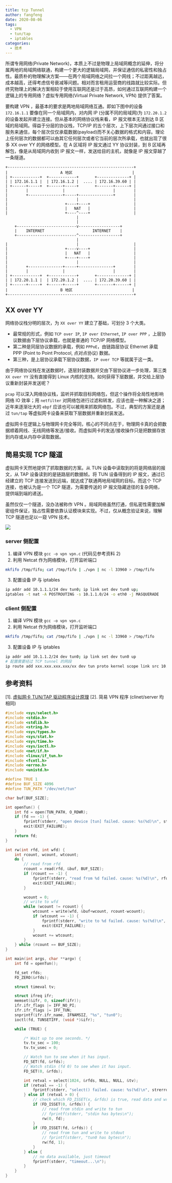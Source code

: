 ```yaml
---
title: tcp Tunnel
author: fangfeng
date: 2020-08-06
tags:
  - VPN
  - tun/tap
  - iptables
categories:
  - 技术
---
```


所谓专用网络(Private Network)，本质上不过是物理上局域网概念的延伸，将分属两地的局域网络联通，构建一个更大的逻辑局域网，并保证通信的私密性和独占性。最质朴的物理解决方案——在两个局域网络之间拉一个网线；不过距离越远，成本越高，还得考虑信号衰减等问题。相对而言租用运营商的线路就比较实际。但终究物理上的解决方案相较于使用互联网还是过于高昂，如何通过互联网构建一个逻辑上的专用网络？虚拟专用网络(Virtual Private Network, VPN) 提供了答案。

要构建 VPN ，最基本的要求是两地局域网络互通。即如下图中的设备 `172.16.1.1` 要像在同一个局域网内，对内网 IP (分属不同的局域网)为 `172.20.1.2` 的设备发起并建立连接。但从基本的网络协议栈来看，IP 报文根本无法到达 B 区域的局域网。得益于分层的协议栈，TCP/IP 的五个层次，上下层次间通过接口和服务来通信，每个层次仅仅承载数据(payload)而不关心数据的格式和内容。理论上任何层次的数据都可以由其它任何层次或者它当前的层次所承载，也就出现了很多 XX over YY 的网络模型。在 A 区域将 IP 报文通过 YY 协议封装，到 B 区域再解包，像是从局域网内收到 IP 报文一样，发送给目的主机，就像是 IP 报文穿越了一条隧道。

```plain
+-------------------------------------------------------+
|                       A 地区                          |
| +------------+  +------------+       +--------------+ |
| | 172.16.1.1 |  | 172.16.1.2 |  .... | 172.16.39.60 | |
| +------+-----+  +------+-----+       +-------+------+ |
|        |               |                     |        |
|        +---------------+-----+---------------+        |
|                              |                        |
|                         +----+----+                   |
|                         |   NAT   |                   |
|                         +----^----+                   |
                               |
                               |
    +--------------------------v------------------+
    |    INTERNET                     INTERNET    |
    +--------------------------^------------------+
                               |
|                              |                        |
|                         +----v----+                   |
|                         |   NAT   |                   |
|                         +----+----+                   |
|                              |                        |
|        +---------------+-----+---------------+        |
|        |               |                     |        |
| +------------+  +------------+       +--------------+ |
| | 172.20.1.1 |  | 172.20.1.2 |  .... | 172.20.39.60 | |
| +------+-----+  +------+-----+       +-------+------+ |
|                       B 地区                          |
+-------------------------------------------------------+
```

<!--more-->

## XX over YY 

网络协议栈分明的层次，为 `XX over YY` 建立了基础，可划分 3 个大类。

- 最常规的形式，例如 `TCP over IP`, `IP over Ethernet`, `IP over PPP` ，上层协议数据由下层协议承载，也就是普通的 TCP/IP 网络模型。
- 第二种是同层协议数据的承载，例如 `PPPoE`，由链路层协议 Ethernet 承载 PPP (Point to Point Protocol, 点对点协议) 数据。
- 第三种，是上层协议承载下层协议数据，`IP over TCP` 等就属于这一类。

由于网络协议栈在发送数据时，逐层封装数据并交由下层协议进一步处理，第三类 `XX over YY` 没有直接得到 Linux 内核的支持。如何获得下层数据，并交给上层协议重新封装并发送呢？

`pcap` 可以深入网络协议栈，监听并抓取目标网络包，但这个操作将全局性地影响网络 IO 效率；用 `netfilter` 对网络包进行过滤和转发，应该也是一种解决之道；近年来逐渐壮大的 `ebpf` 应该也可以被用来抓取网络包。不过，典型的方案还是通过 `tun/tap` 等虚拟网卡设备来获取下层数据并重新封装发送。

虚拟网卡在逻辑上与物理网卡完全等同，核心的不同点在于，物理网卡真的会把数据顺着网线、无线网络等发送/接收。而虚拟网卡的发送/接收操作只是把数据存放到内存或从内存中读取数据。

## 简易实现 TCP 隧道

虚拟网卡天然地提供了抓取数据的方案。从 TUN 设备中读取到的将是网络层的报文，从 TAP 设备读到的是链路层的数据帧。将 TUN 设备得到的 IP 报文，通过已经建立的 TCP 连接发送到远端，就达成了联通两地局域网的目标。而这个 TCP 连接，也被认为是一个 TCP 隧道，为需要传送的 IP 报文隐藏途径的复杂网络，提供端到端的递送。

虽然仅仅一个隧道，没办法被称作 VPN 。局域网络虽然打通，但私密性需要加解密组件保证，独占性需要依靠认证模块来实现。不过，仅从概念验证来说，理解 TCP 隧道也足以一窥 VPN 技术。

![](https://img.ffutop.com/ACAC2B6A-9637-4E59-8B6A-D04244E74CBA.png)

### server 侧配置

1. 编译 VPN 模块 `gcc -o vpn vpn.c` (代码见参考资料 2)
2. 利用 Netcat 作为网络模块，打开监听端口 

```bash
mkfifo /tmp/fifo; cat /tmp/fifo | ./vpn | nc -l 33960 > /tmp/fifo
```
3. 配置设备 IP 与 iptables

```bash
ip addr add 10.1.1.1/24 dev tun0; ip link set dev tun0 up;
iptables -t nat -A POSTROUTING -s 10.1.1.0/24 -o eth0 -j MASQUERADE
```

### client 侧配置

1. 编译 VPN 模块 `gcc -o vpn vpn.c` 
2. 利用 Netcat 作为网络模块，打开监听端口 
```bash
mkfifo /tmp/fifo; cat /tmp/fifo | ./vpn | nc -l 33960 > /tmp/fifo
```
3. 配置设备 IP 与 iptables

```bash
ip addr add 10.1.1.2/24 dev tun0; ip link set dev tun0 up
# 配置需要经过 TCP tunnel 的网段
ip route add xxx.xxx.xxx.xxx/xx dev tun proto kernel scope link src 10.1.1.2
```

## 参考资料

\[1\]. [虚拟网卡 TUN/TAP 驱动程序设计原理](https://www.ibm.com/developerworks/cn/linux/l-tuntap/index.html)
\[2\]. 简易 VPN 程序 (clinet/server 均相同)

```c
#include <sys/select.h>
#include <stdio.h>
#include <stdlib.h>
#include <string.h>
#include <sys/types.h>
#include <sys/stat.h>
#include <sys/time.h>
#include <sys/ioctl.h>
#include <net/if.h>
#include <linux/if_tun.h>
#include <fcntl.h>
#include <errno.h>
#include <unistd.h>

#define TRUE 1
#define BUF_SIZE 4096
#define TUN_PATH "/dev/net/tun"

char buf[BUF_SIZE];

int openTun() {
    int fd = open(TUN_PATH, O_RDWR);
    if (fd == -1) {
        fprintf(stderr, "open device [tun] failed. cause: %s(%d)\n", strerror(errno), errno);
        exit(EXIT_FAILURE);
    }
    return fd;
}

int rw(int rfd, int wfd) {
    int rcount, wcount, wtcount;
    do {
        // read from rfd
        rcount = read(rfd, &buf, BUF_SIZE);
        if (rcount == -1) {
            fprintf(stderr, "read from %d failed. cause: %s(%d)\n", rfd, strerror(errno), errno);
            exit(EXIT_FAILURE);
        }

        wcount = 0;
        // write to wfd
        while (wcount != rcount) {
            wtcount = write(wfd, &buf+wcount, rcount-wcount);
            if (wtcount == -1) {
                fprintf(stderr, "write to %d failed. cause: %s(%d)\n", wfd, strerror(errno), errno);
                exit(EXIT_FAILURE);
            }
            wcount += wtcount;
        }
    } while (rcount == BUF_SIZE);
}

int main(int args, char **argv) {
    int fd = openTun();

    fd_set rfds;
    FD_ZERO(&rfds);

    struct timeval tv;

    struct ifreq ifr;
    memset(&ifr, 0, sizeof(ifr));
    ifr.ifr_flags |= IFF_NO_PI;
    ifr.ifr_flags |= IFF_TUN;
    snprintf(ifr.ifr_name, IFNAMSIZ, "%s", "tun0");
    ioctl(fd, TUNSETIFF, (void *)&ifr);

    while (TRUE) {

        /* Wait up to one seconds. */
        tv.tv_sec = 100;
        tv.tv_usec = 0;

        // Watch tun to see when it has input.
        FD_SET(fd, &rfds);
        // Watch stdin (fd 0) to see when it has input.
        FD_SET(0, &rfds);

        int retval = select(1024, &rfds, NULL, NULL, &tv);
        if (retval == -1) {
            fprintf(stderr, "select() failed. cause: %s(%d)\n", strerror(errno), errno);
        } else if (retval > 0) {
            // check which FD_ISSET(x, &rfds) is true, read data and write to
            if (FD_ISSET(0, &rfds)) {
                // read from stdin and write to tun
                // fprintf(stderr, "stdin has bytes\n");
                rw(0, fd);
            }
            if (FD_ISSET(fd, &rfds)) {
                // read from tun and write to stdout
                // fprintf(stderr, "tun0 has bytes\n");
                rw(fd, 1);
            }
        } else {
            // no data available, just timeout
            fprintf(stderr, "timeout...\n");
        }
    }
}
```
